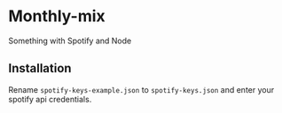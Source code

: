 # Monthly-mix
Something with Spotify and Node

## Installation

Rename `spotify-keys-example.json` to `spotify-keys.json` and enter your spotify api credentials.
